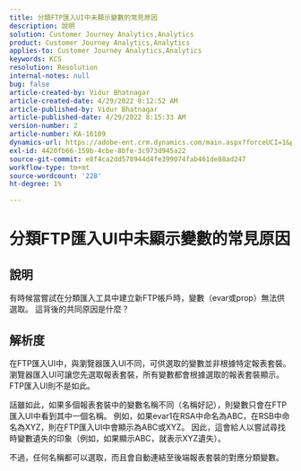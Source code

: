 ```yaml
---
title: 分類FTP匯入UI中未顯示變數的常見原因
description: 說明
solution: Customer Journey Analytics,Analytics
product: Customer Journey Analytics,Analytics
applies-to: Customer Journey Analytics,Analytics
keywords: KCS
resolution: Resolution
internal-notes: null
bug: false
article-created-by: Vidur Bhatnagar
article-created-date: 4/29/2022 8:12:52 AM
article-published-by: Vidur Bhatnagar
article-published-date: 4/29/2022 8:15:33 AM
version-number: 2
article-number: KA-16109
dynamics-url: https://adobe-ent.crm.dynamics.com/main.aspx?forceUCI=1&pagetype=entityrecord&etn=knowledgearticle&id=a2c6d429-94c7-ec11-a7b6-0022480a1de4
exl-id: 4420fb66-159b-4cbe-8bfe-3c973d945a22
source-git-commit: e8f4ca2dd578944d4fe399074fab461de88ad247
workflow-type: tm+mt
source-wordcount: '228'
ht-degree: 1%

---
```


# 分類FTP匯入UI中未顯示變數的常見原因

## 說明


有時候當嘗試在分類匯入工具中建立新FTP帳戶時，變數（evar或prop）無法供選取。 這背後的共同原因是什麼？


## 解析度


在FTP匯入UI中，與瀏覽器匯入UI不同，可供選取的變數並非根據特定報表套裝。 瀏覽器匯入UI可讓您先選取報表套裝，所有變數都會根據選取的報表套裝顯示。 FTP匯入UI則不是如此。

話雖如此，如果多個報表套裝中的變數名稱不同（名稱好記），則變數只會在FTP匯入UI中看到其中一個名稱。 例如，如果evar1在RSA中命名為ABC，在RSB中命名為XYZ，則在FTP匯入UI中會顯示為ABC或XYZ。 因此，這會給人以嘗試尋找時變數遺失的印象（例如，如果顯示ABC，就表示XYZ遺失）。

不過，任何名稱都可以選取，而且會自動連結至後端報表套裝的對應分類變數。
